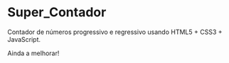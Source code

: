 # Super_Contador
 Contador de números progressivo e regressivo usando HTML5 + CSS3 + JavaScript.

 Ainda a melhorar!
